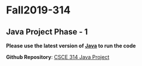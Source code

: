 # Fall2019-314
## Java Project Phase - 1

**Please use the latest version of [Java](https://www.java.com/en/download/) to run the code**

__Github Repository__: [CSCE 314 Java Project](https://github.com/DeepBhat/CSCE314JavaProject.git) 